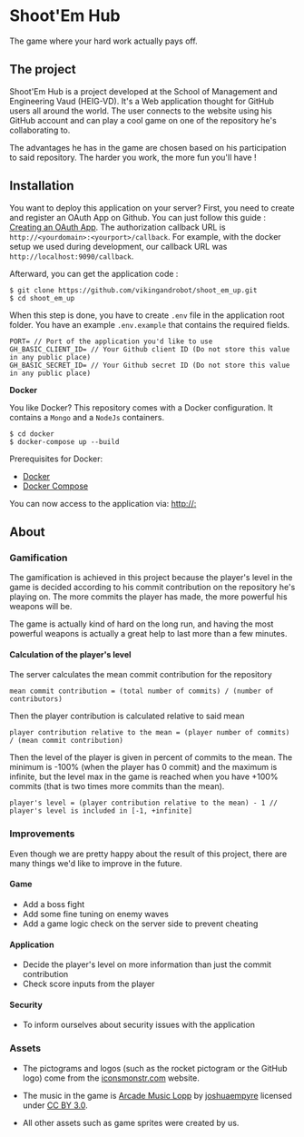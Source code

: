 # Shoot'Em Hub

The game where your hard work actually pays off.

## The project

Shoot'Em Hub is a project developed at the School of Management and Engineering Vaud (HEIG-VD). It's a Web 
application thought for GitHub users all around the world. The user connects to the website using his 
GitHub account and can play a cool game on one of the repository he's collaborating to. 

The advantages he has in the game are chosen based on his participation to said repository. The harder you work, the more fun you'll have ! 

## Installation

You want to deploy this application on your server? First, you need to create and register an OAuth App on Github.
You can just follow this guide : [Creating an OAuth App](https://developer.github.com/apps/building-oauth-apps/creating-an-oauth-app/).
The authorization callback URL is `http://<yourdomain>:<yourport>/callback`. For example, with the docker setup we used during development, our callback URL was `http://localhost:9090/callback`. 

Afterward, you can get the application code : 

```
$ git clone https://github.com/vikingandrobot/shoot_em_up.git
$ cd shoot_em_up
```

When this step is done, you have to create `.env` file in the application root folder. You have an example `.env.example` that contains 
the required fields.

```
PORT= // Port of the application you'd like to use
GH_BASIC_CLIENT_ID= // Your Github client ID (Do not store this value in any public place)
GH_BASIC_SECRET_ID= // Your Github secret ID (Do not store this value in any public place)
```

**Docker**

You like Docker? This repository comes with a Docker configuration. It contains a `Mongo` and a `NodeJs` containers.

```
$ cd docker
$ docker-compose up --build
```

Prerequisites for Docker:
+ [Docker](https://www.docker.com/get-docker)
+ [Docker Compose](https://docs.docker.com/compose/install/)

You can now access to the application via: [http://<yourdomain>:<yourport>](http://<yourdomain>:<yourport>)

## About

### Gamification

The gamification is achieved in this project because the player's level in the game is decided according to his
commit contribution on the repository he's playing on. The more commits the player has made, the more powerful his
weapons will be. 

The game is actually kind of hard on the long run, and having the most powerful weapons is actually a great help
to last more than a few minutes. 

#### Calculation of the player's level

The server calculates the mean commit contribution for the repository

```
mean commit contribution = (total number of commits) / (number of contributors)
```

Then the player contribution is calculated relative to said mean

```
player contribution relative to the mean = (player number of commits) / (mean commit contribution)
```

Then the level of the player is given in percent of commits to the mean. The minimum is -100% (when the player has 0 commit)
and the maximum is infinite, but the level max in the game is reached when you have +100% commits (that is two times more commits than the mean).

```
player's level = (player contribution relative to the mean) - 1 // player's level is included in [-1, +infinite]
```

### Improvements

Even though we are pretty happy about the result of this project, there are many things we'd like to improve in the future. 

#### Game

- Add a boss fight
- Add some fine tuning on enemy waves
- Add a game logic check on the server side to prevent cheating

#### Application

- Decide the player's level on more information than just the commit contribution
- Check score inputs from the player

#### Security

- To inform ourselves about security issues with the application 

### Assets

- The pictograms and logos (such as the rocket pictogram or the GitHub logo) come from the [iconsmonstr.com](https://iconmonstr.com) website. 

- The music in the game is [Arcade Music Lopp](https://freesound.org/people/joshuaempyre/sounds/251461/) 
by [joshuaempyre](https://freesound.org/people/joshuaempyre/) licensed under [CC BY 3.0](https://creativecommons.org/licenses/by/3.0/).

- All other assets such as game sprites were created by us.
